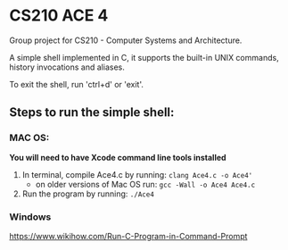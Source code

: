 # CS210 ACE 4

Group project for CS210 - Computer Systems and Architecture. 

A simple shell implemented in C, it supports the built-in UNIX commands, history invocations and aliases.

To exit the shell, run 'ctrl+d' or 'exit'.

## Steps to run the simple shell:

### MAC OS:

**You will need to have Xcode command line tools installed**

1. In terminal, compile Ace4.c by running: ```clang Ace4.c -o Ace4'```
    - on older versions of Mac OS run: ```gcc -Wall -o Ace4 Ace4.c```
2. Run the program by running: ```./Ace4```

### Windows 

https://www.wikihow.com/Run-C-Program-in-Command-Prompt

